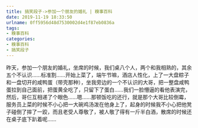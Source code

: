 ```yaml
---
title: 搞笑段子->参加一个朋友的婚礼 | 糗事百科
date: 2019-11-19 18:33:50
urlname: 0ff5956d48d7530002d4e1f87eb0836a
tags: 
- 糗事百科
categories:
- 糗事百科
- 搞笑段子
---
```

昨天，参加一个朋友的婚礼，坐席的时候，我们桌八个人，两个和我相熟的，其余五个不认识……标准割……开始上菜了，端午节嘛，酒店人性化，上了一大盘粽子和一盘切开的咸鸭蛋（带壳那种），坐我旁边的一个不认识的大哥，把一整盘咸鸭蛋拉到自己面前，把蛋黄全吃了，只留下了蛋白……我们一脸懵逼的看他表演完，然后，哥仨互相递了个眼色……嗯……那顿饭吃的还行，就是那个大哥比较倒霉，服务员上菜的时候不小心把一大碗鸡汤泼在他身上了，起身的时候我不小心把他凳子碰倒了摔了一跤，而且老受人尊敬了，被人敬了得有一斤半白酒，散席的时候还在桌子底下趴着呢……



